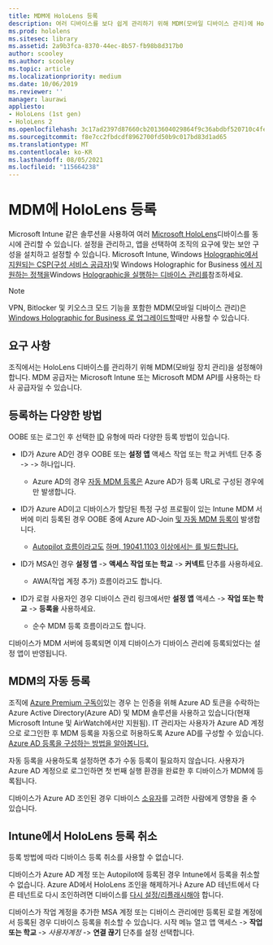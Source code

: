 ```yaml
---
title: MDM에 HoloLens 등록
description: 여러 디바이스를 보다 쉽게 관리하기 위해 MDM(모바일 디바이스 관리)에 HoloLens 등록하는 방법을 알아봅니다.
ms.prod: hololens
ms.sitesec: library
ms.assetid: 2a9b3fca-8370-44ec-8b57-fb98b8d317b0
author: scooley
ms.author: scooley
ms.topic: article
ms.localizationpriority: medium
ms.date: 10/06/2019
ms.reviewer: ''
manager: laurawi
appliesto:
- HoloLens (1st gen)
- HoloLens 2
ms.openlocfilehash: 3c17ad2397d87660cb2013604029864f9c36abdbf520710c4fe5952e3440e3a5
ms.sourcegitcommit: f8e7cc2fbdcdf8962700fd50b9c017bd83d1ad65
ms.translationtype: MT
ms.contentlocale: ko-KR
ms.lasthandoff: 08/05/2021
ms.locfileid: "115664238"
---
```

# <a name="enroll-hololens-in-mdm"></a>MDM에 HoloLens 등록

Microsoft Intune 같은 솔루션을 사용하여 여러 [Microsoft HoloLens](/intune/windows-holographic-for-business)디바이스를 동시에 관리할 수 있습니다. 설정을 관리하고, 앱을 선택하여 조직의 요구에 맞는 보안 구성을 설치하고 설정할 수 있습니다. Microsoft Intune, Windows [Holographic에서 지원되는 CSP(구성 서비스 공급자)](https://msdn.microsoft.com/windows/hardware/commercialize/customize/mdm/configuration-service-provider-reference#hololens)및 Windows Holographic for Business [에서 지원하는 정책을](https://msdn.microsoft.com/windows/hardware/commercialize/customize/mdm/policy-configuration-service-provider#hololenspolicies)Windows [Holographic을 실행하는 디바이스 관리를](/intune/windows-holographic-for-business)참조하세요.

> [!NOTE]
> VPN, Bitlocker 및 키오스크 모드 기능을 포함한 MDM(모바일 디바이스 관리)은 [Windows Holographic for Business 로 업그레이드할](hololens1-upgrade-enterprise.md)때만 사용할 수 있습니다.

## <a name="requirements"></a>요구 사항

 조직에서는 HoloLens 디바이스를 관리하기 위해 MDM(모바일 장치 관리)을 설정해야 합니다. MDM 공급자는 Microsoft Intune 또는 Microsoft MDM API를 사용하는 타사 공급자일 수 있습니다.
 
## <a name="different-ways-to-enroll"></a>등록하는 다양한 방법

OOBE 또는 로그인 후 선택한 [ID](hololens-identity.md) 유형에 따라 다양한 등록 방법이 있습니다.

- ID가 Azure AD인 경우 OOBE 또는 **설정 앱** 액세스 작업 또는 학교 커넥트 단추 중  ->    ->   하나입니다.
    - Azure AD의 경우 [자동 MDM 등록은](hololens-enroll-mdm.md#auto-enrollment-in-mdm) Azure AD가 등록 URL로 구성된 경우에만 발생합니다.
     
- ID가 Azure AD이고 디바이스가 할당된 특정 구성 프로필이 있는 Intune MDM 서버에 미리 등록된 경우 OOBE 중에 Azure AD-Join [및 자동 MDM 등록이](hololens-enroll-mdm.md#auto-enrollment-in-mdm) 발생합니다.
    - [Autopilot 흐름이라고도](hololens2-autopilot.md) [하며, 19041.1103 이상에서는 를 빌드합니다.](hololens-release-notes.md#windows-holographic-version-2004)
    

- ID가 MSA인 경우 **설정 앱**  ->  **액세스 작업 또는 학교**  ->  **커넥트** 단추를 사용하세요.
    - AWA(작업 계정 추가) 흐름이라고도 합니다.
- ID가 로컬 사용자인 경우 디바이스 관리 링크에서만 **설정 앱** 액세스  ->  **작업 또는 학교**  ->  **등록을** 사용하세요.
    - 순수 MDM 등록 흐름이라고도 합니다.

디바이스가 MDM 서버에 등록되면 이제 디바이스가 디바이스 관리에 등록되었다는 설정 앱이 반영됩니다.

## <a name="auto-enrollment-in-mdm"></a>MDM의 자동 등록

조직에 [Azure Premium 구독이](https://azure.microsoft.com/overview/)있는 경우 는 인증을 위해 Azure AD 토큰을 수락하는 Azure Active Directory(Azure AD) 및 MDM 솔루션을 사용하고 있습니다(현재 Microsoft Intune 및 AirWatch에서만 지원됨). IT 관리자는 사용자가 Azure AD 계정으로 로그인한 후 MDM 등록을 자동으로 허용하도록 Azure AD를 구성할 수 있습니다. [Azure AD 등록을 구성하는 방법을 알아봅니다.](/mem/intune/enrollment/windows-enroll#enable-windows-10-automatic-enrollment)

자동 등록을 사용하도록 설정하면 추가 수동 등록이 필요하지 않습니다. 사용자가 Azure AD 계정으로 로그인하면 첫 번째 실행 환경을 완료한 후 디바이스가 MDM에 등록됩니다.

디바이스가 Azure AD 조인된 경우 디바이스 [소유자](security-adminless-os.md#device-owner)를 고려한 사람에게 영향을 줄 수 있습니다.

## <a name="unenroll-hololens-from-intune"></a>Intune에서 HoloLens 등록 취소

등록 방법에 따라 디바이스 등록 취소를 사용할 수 없습니다.

디바이스가 Azure AD 계정 또는 Autopilot에 등록된 경우 Intune에서 등록을 취소할 수 없습니다. Azure AD에서 HoloLens 조인을 해제하거나 Azure AD 테넌트에서 다른 테넌트로 다시 조인하려면 디바이스를 [다시 설정/리플래시해야](hololens-recovery.md#reset-the-device) 합니다.

디바이스가 작업 계정을 추가한 MSA 계정 또는 디바이스 관리에만 등록된 로컬 계정에서 등록된 경우 디바이스 등록을 취소할 수 있습니다. 시작 메뉴 열고 앱 액세스   ->  **작업 또는 학교**  ->  *사용자계정*  ->  **연결 끊기** 단추를 설정 선택합니다.